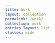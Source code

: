 ```yaml
---
title: Work
layout: collection
permalink: /work/
collection: work
entries_layout: list
classes: wide
---
```

